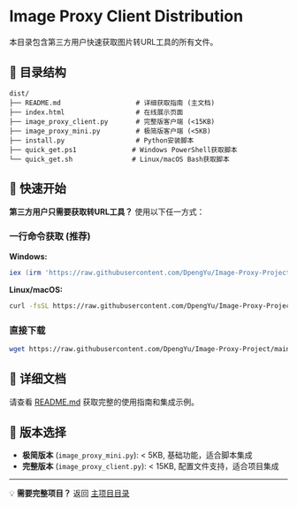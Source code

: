 # Image Proxy Client Distribution

本目录包含第三方用户快速获取图片转URL工具的所有文件。

## 📁 目录结构

```
dist/
├── README.md                   # 详细获取指南 (主文档)
├── index.html                  # 在线展示页面
├── image_proxy_client.py       # 完整版客户端 (<15KB)
├── image_proxy_mini.py         # 极简版客户端 (<5KB)
├── install.py                  # Python安装脚本
├── quick_get.ps1              # Windows PowerShell获取脚本
└── quick_get.sh               # Linux/macOS Bash获取脚本
```

## 🚀 快速开始

**第三方用户只需要获取转URL工具？** 使用以下任一方式：

### 一行命令获取 (推荐)

**Windows:**
```powershell
iex (irm 'https://raw.githubusercontent.com/DpengYu/Image-Proxy-Project/main/dist/quick_get.ps1') -Mini
```

**Linux/macOS:**
```bash
curl -fsSL https://raw.githubusercontent.com/DpengYu/Image-Proxy-Project/main/dist/quick_get.sh | bash -s -- --mini
```

### 直接下载
```bash
wget https://raw.githubusercontent.com/DpengYu/Image-Proxy-Project/main/dist/image_proxy_mini.py
```

## 📖 详细文档

请查看 [README.md](README.md) 获取完整的使用指南和集成示例。

## 🎯 版本选择

- **极简版本** (`image_proxy_mini.py`): < 5KB, 基础功能，适合脚本集成
- **完整版本** (`image_proxy_client.py`): < 15KB, 配置文件支持，适合项目集成

---

💡 **需要完整项目？** 返回 [主项目目录](../README.md)